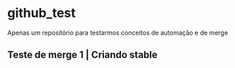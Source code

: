 # github_test
Apenas um repositório para testarmos conceitos de automação e de merge

## Teste de merge 1 | Criando stable